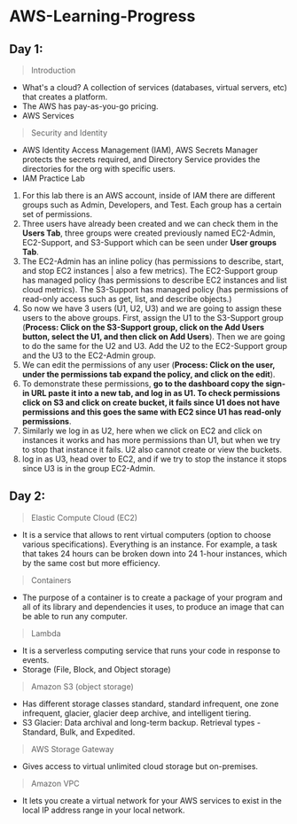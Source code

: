# AWS-Learning-Progress

## Day 1:

> Introduction
- What's a cloud? A collection of services (databases, virtual servers, etc) that creates a platform.
- The AWS has pay-as-you-go pricing.
- AWS Services

> Security and Identity
- AWS Identity Access Management (IAM), AWS Secrets Manager protects the secrets required, and Directory Service provides the directories for the org with specific users.
- IAM Practice Lab
1. For this lab there is an AWS account, inside of IAM there are different groups such as Admin, Developers, and Test. Each group has a certain set of permissions.
2. Three users have already been created and we can check them in the **Users Tab**, three groups were created previously named EC2-Admin, EC2-Support, and S3-Support which can be seen under **User groups Tab**.
3. The EC2-Admin has an inline policy (has permissions to describe, start, and stop EC2 instances | also a few metrics). The EC2-Support group has managed policy (has permissions to describe EC2 instances and list cloud metrics). The S3-Support has managed policy (has permissions of read-only access such as get, list, and describe objects.)
4. So now we have 3 users (U1, U2, U3) and we are going to assign these users to the above groups. First, assign the U1 to the S3-Support group (**Process: Click on the S3-Support group, click on the Add Users button, select the U1, and then click on Add Users**). Then we are going to do the same for the U2 and U3. Add the U2 to the EC2-Support group and the U3 to the EC2-Admin group.
5. We can edit the permissions of any user (**Process: Click on the user, under the permissions tab expand the policy, and click on the edit**).
6. To demonstrate these permissions, **go to the dashboard copy the sign-in URL paste it into a new tab, and log in as U1. To check permissions click on S3 and click on create bucket, it fails since U1 does not have permissions and this goes the same with EC2 since U1 has read-only permissions**.
7. Similarly we log in as U2, here when we click on EC2 and click on instances it works and has more permissions than U1, but when we try to stop that instance it fails. U2 also cannot create or view the buckets.
8. log in as U3, head over to EC2, and if we try to stop the instance it stops since U3 is in the group EC2-Admin. 

## Day 2:

> Elastic Compute Cloud (EC2)
- It is a service that allows to rent virtual computers (option to choose various specifications). Everything is an instance. For example, a task that takes 24 hours can be broken down into 24 1-hour instances, which by the same cost but more efficiency.

> Containers
- The purpose of a container is to create a package of your program and all of its library and dependencies it uses, to produce an image that can be able to run any computer.

> Lambda
- It is a serverless computing service that runs your code in response to events. 
-  Storage (File, Block, and Object storage)

> Amazon S3 (object storage)
- Has different storage classes standard, standard infrequent, one zone infrequent, glacier, glacier deep archive, and intelligent tiering.
- S3 Glacier: Data archival and long-term backup. Retrieval types - Standard, Bulk, and Expedited.

> AWS Storage Gateway
- Gives access to virtual unlimited cloud storage but on-premises.

> Amazon VPC
- It lets you create a virtual network for your AWS services to exist in the local IP address range in your local network.
